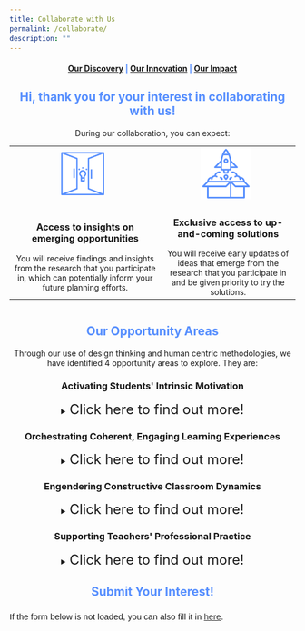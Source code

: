 ```yaml
---
title: Collaborate with Us
permalink: /collaborate/
description: ""
---
```

<center><h4 style="color:#578ffe;"><a href="#discovery">Our Discovery</a>  |  <a href="#innovation">Our Innovation</a>  |  <a href="#impact">Our Impact</a></h4></center>

<center><h2 style="color:#578ffe;">Hi, thank you for your interest in collaborating with us!</h2></center>

<center>During our collaboration, you can expect:</center>
<div style="overflow-x:auto;">
<table>
  <tbody><tr>
    <th style="text-align: center"><img src="/images/Collaborate/opportunity.png" style="width:30%; display: inline; margin-right:0.5rem"></th>
    <th style="text-align: center"><img src="/images/Collaborate/rocket-launch.png" style="width:40%; display: inline; margin-right:0.5rem"></th>
  </tr>
  <tr>
		<td style="text-align: center"><h3>Access to insights on emerging opportunities</h3>You will receive findings and insights from the research that you participate in, which can potentially inform your future planning efforts.</td>
		<td style="text-align: center"><h3>Exclusive access to up-and-coming solutions</h3>You will receive early updates of ideas that emerge from the research that you participate in and be given priority to try the solutions.</td>
  </tr>
</tbody></table>
	</div>
	
<center><h2 style="color:#578ffe;">Our Opportunity Areas</h2></center>
<center>Through our use of design thinking and human centric methodologies, we have identified 4 opportunity areas to explore. They are:</center>

<center><h3>Activating Students' Intrinsic Motivation</h3></center>
<center><details>
<summary><font size="+2">Click here to find out more!</font></summary><font size="+1">
<center>Encouraging discovery of interests and strengths, student autonomy in learning, and appetite for individual expression and growth through:</center>
<div style="overflow-x:auto;">
<table>
  <tbody><tr>
    <th style="text-align: center"><img src="/images/Collaborate/opportunity.png" style="width:30%; display: inline; margin-right:0.5rem"></th>
		<th style="text-align: center"><b>Learning Gamified</b>
			<br>How might we...</th>
  </tr>
  <tr>
		<td style="text-align: center"><h3><img src="/images/Collaborate/rocket-launch.png" style="width:40%; display: inline; margin-right:0.5rem"></h3></td>
		<td style="text-align: center"><b>Monitoring and Self-Regulation in Practical-based Lessons</b>
			<br>How might we...</td>
  </tr>
</tbody></table>
	</div>
</font></details></center>

<center><h3>Orchestrating Coherent, Engaging Learning Experiences</h3></center>
<center><details>
<summary><font size="+2">Click here to find out more!</font></summary>
<font size="+1">
<center>Encouraging discovery of interests and strengths, student autonomy in learning, and appetite for individual expression and growth through:</center>
	<h4>Learning Gamified</h4>
	How might we...
	<h4>Monitoring and Self-Regulation in Practical-based Lessons</h4>
	How might we...
	</font>
</details>
</center>

<center><h3>Engendering Constructive Classroom Dynamics</h3></center>
<center><details>
<summary><font size="+2">Click here to find out more!</font></summary><font size="+1">
<center>Encouraging discovery of interests and strengths, student autonomy in learning, and appetite for individual expression and growth through:</center>
<div style="overflow-x:auto;">
<table>
  <tbody><tr>
    <th style="text-align: center"><img src="/images/Collaborate/opportunity.png" style="width:30%; display: inline; margin-right:0.5rem"></th>
		<th style="text-align: center"><b>Learning Gamified</b>
			<br>How might we...</th>
  </tr>
  <tr>
		<td style="text-align: center"><h3><img src="/images/Collaborate/rocket-launch.png" style="width:40%; display: inline; margin-right:0.5rem"></h3></td>
		<td style="text-align: center"><b>Monitoring and Self-Regulation in Practical-based Lessons</b>
			<br>How might we...</td>
  </tr>
</tbody></table>
	</div>
</font></details></center>

<center><h3>Supporting Teachers' Professional Practice</h3></center>
<center><details>
<summary><font size="+2">Click here to find out more!</font></summary><font size="+1">
<center>Encouraging discovery of interests and strengths, student autonomy in learning, and appetite for individual expression and growth through:</center>
<div style="overflow-x:auto;">
<table>
  <tbody><tr>
    <th style="text-align: center"><img src="/images/Collaborate/opportunity.png" style="width:30%; display: inline; margin-right:0.5rem"></th>
		<th style="text-align: center"><b>Learning Gamified</b>
			<br>How might we...</th>
  </tr>
  <tr>
		<td style="text-align: center"><h3><img src="/images/Collaborate/rocket-launch.png" style="width:40%; display: inline; margin-right:0.5rem"></h3></td>
		<td style="text-align: center"><b>Monitoring and Self-Regulation in Practical-based Lessons</b>
			<br>How might we...</td>
  </tr>
</tbody></table>
	</div>
</font></details></center>

<center><h2 style="color:#578ffe;">Submit Your Interest!</h2></center>
<div style="font-family: Sans-Serif;
    font-size: 15px;
    color: #000;
    opacity: 0.9;
    padding-top: 5px;
    padding-bottom: 8px;">
  If the form below is not loaded, you can also fill it in
  <a href="https://form.gov.sg/64219949b69f640012ee18ea">here</a>.
</div>


